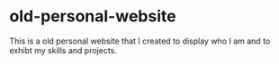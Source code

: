 # old-personal-website

This is a old personal website that I created to display who I am and to exhibt my skills and projects. 
